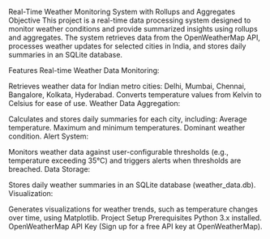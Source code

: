 Real-Time Weather Monitoring System with Rollups and Aggregates
Objective
This project is a real-time data processing system designed to monitor weather conditions and provide summarized insights using rollups and aggregates. The system retrieves data from the OpenWeatherMap API, processes weather updates for selected cities in India, and stores daily summaries in an SQLite database.

Features
Real-time Weather Data Monitoring:

Retrieves weather data for Indian metro cities: Delhi, Mumbai, Chennai, Bangalore, Kolkata, Hyderabad.
Converts temperature values from Kelvin to Celsius for ease of use.
Weather Data Aggregation:

Calculates and stores daily summaries for each city, including:
Average temperature.
Maximum and minimum temperatures.
Dominant weather condition.
Alert System:

Monitors weather data against user-configurable thresholds (e.g., temperature exceeding 35°C) and triggers alerts when thresholds are breached.
Data Storage:

Stores daily weather summaries in an SQLite database (weather_data.db).
Visualization:

Generates visualizations for weather trends, such as temperature changes over time, using Matplotlib.
Project Setup
Prerequisites
Python 3.x installed.
OpenWeatherMap API Key (Sign up for a free API key at OpenWeatherMap).
